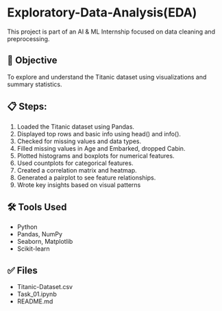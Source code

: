 # Exploratory-Data-Analysis(EDA)

This project is part of an AI & ML Internship focused on data cleaning and preprocessing.

## 📄 Objective
To explore and understand the Titanic dataset using visualizations and summary statistics.

## 📋 Steps:
1. Loaded the Titanic dataset using Pandas.
2. Displayed top rows and basic info using head() and info().
3. Checked for missing values and data types.
4. Filled missing values in Age and Embarked, dropped Cabin.
5. Plotted histograms and boxplots for numerical features.
6. Used countplots for categorical features.
7. Created a correlation matrix and heatmap.
8. Generated a pairplot to see feature relationships.
9. Wrote key insights based on visual patterns

## 🛠 Tools Used
- Python
- Pandas, NumPy
- Seaborn, Matplotlib
- Scikit-learn

## ✅ Files
- Titanic-Dataset.csv
- Task_01.ipynb
- README.md


